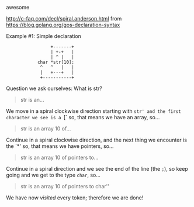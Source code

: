 awesome

http://c-faq.com/decl/spiral.anderson.html
from https://blog.golang.org/gos-declaration-syntax

Example #1: Simple declaration

                     +-------+
                     | +-+   |
                     | ^ |   |
                char *str[10];
                 ^   ^   |   |
                 |   +---+   |
                 +-----------+

Question we ask ourselves: What is str?

> str is an...

We move in a spiral clockwise direction starting with `str' and the first character we see is a `[` so, that means we have an array, so...

> str is an array 10 of...

Continue in a spiral clockwise direction, and the next thing we encounter is the `*' so, that means we have pointers, so...

> str is an array 10 of pointers to...

Continue in a spiral direction and we see the end of the line (the `;`), so keep going and we get to the type `char`, so...

> str is an array 10 of pointers to char''

We have now _visited_ every token; therefore we are done!
